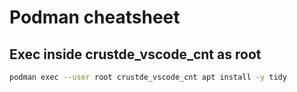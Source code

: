 # Podman cheatsheet

## Exec inside crustde_vscode_cnt as root 

```bash
podman exec --user root crustde_vscode_cnt apt install -y tidy
```
